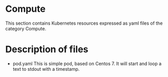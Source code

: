 # Compute 
This section contains Kubernetes resources expressed as yaml files of the category Compute.


# Description of files
- pod.yaml
This is simple pod, based on Centos 7. It will start and loop a text to stdout with a timestamp.
 
 
